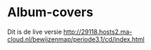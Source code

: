 # Album-covers

Dit is de live versie http://29118.hosts2.ma-cloud.nl/bewijzenmap/periode3.1/cd/index.html
